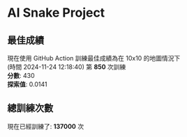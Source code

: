 
# AI Snake Project

## **最佳成績**
現在使用 GitHub Action 訓練最佳成績為在 10x10 的地圖情況下  
(時間 2024-11-24 12:18:40) 第 **850** 次訓練  
**分數**: 430  
**探索值**: 0.0141

## 總訓練次數
現在已經訓練了: **137000** 次
